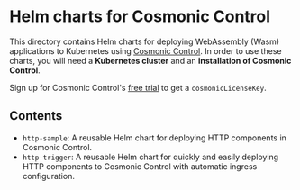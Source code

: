 # Helm charts for Cosmonic Control 

This directory contains Helm charts for deploying WebAssembly (Wasm) applications to Kubernetes using [Cosmonic Control](https://cosmonic.com/). In order to use these charts, you will need a **Kubernetes cluster** and an **installation of Cosmonic Control**.

Sign up for Cosmonic Control's [free trial](https://cosmonic.com/trial) to get a `cosmonicLicenseKey`.

## Contents

* `http-sample`: A reusable Helm chart for deploying HTTP components in Cosmonic Control.
* `http-trigger`: A reusable Helm chart for quickly and easily deploying HTTP components to Cosmonic Control with automatic ingress configuration.